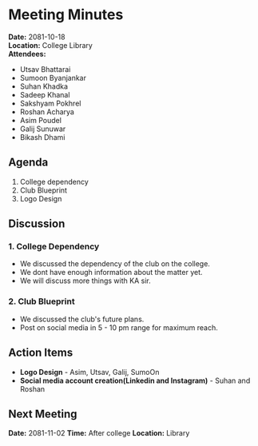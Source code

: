 # Meeting Minutes
**Date:** 2081-10-18  
**Location:** College Library  
**Attendees:**  
- Utsav Bhattarai
- Sumoon Byanjankar
- Suhan Khadka
- Sadeep Khanal
- Sakshyam Pokhrel
- Roshan Acharya
- Asim Poudel
- Galij Sunuwar
- Bikash Dhami
## Agenda
1. College dependency
2. Club Blueprint
3. Logo Design

## Discussion
### 1. College Dependency
- We discussed the dependency of the club on the college. 
- We dont have enough information about the matter yet.
- We will discuss more things with KA sir.
### 2. Club Blueprint
- We discussed the club's future plans. 
- Post on social media in 5 - 10 pm range for maximum reach.
## Action Items
- **Logo Design** - Asim, Utsav, Galij, SumoOn
- **Social media account creation(Linkedin and Instagram)** - Suhan and Roshan 
## Next Meeting
**Date:** 2081-11-02
**Time:** After college
**Location:** Library
